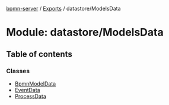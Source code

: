 [bpmn-server](../README.md) / [Exports](../modules.md) / datastore/ModelsData

# Module: datastore/ModelsData

## Table of contents

### Classes

- [BpmnModelData](../classes/datastore_ModelsData.BpmnModelData.md)
- [EventData](../classes/datastore_ModelsData.EventData.md)
- [ProcessData](../classes/datastore_ModelsData.ProcessData.md)

